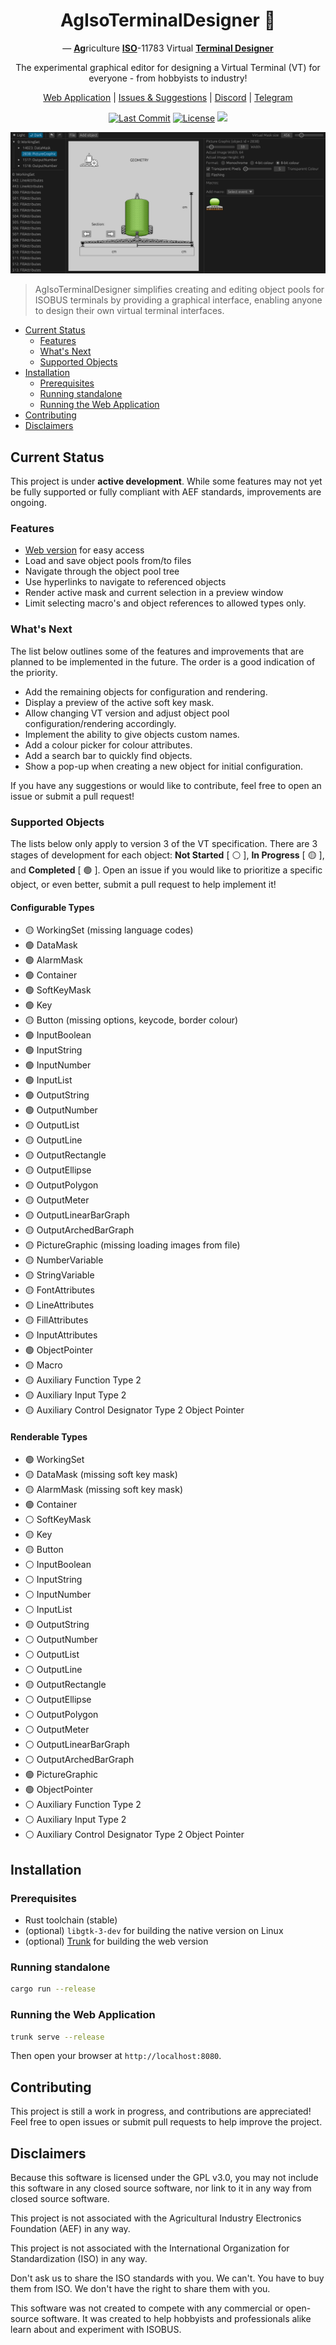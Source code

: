 <div align="center">

# AgIsoTerminalDesigner 🚜

— <ins>**Ag**</ins>riculture <ins>**ISO**</ins>-11783 Virtual <ins>**Terminal Designer**</ins>

The experimental graphical editor for designing a Virtual Terminal (VT) for everyone - from hobbyists to industry!

[Web Application](https://open-agriculture.github.io/AgIsoTerminalDesigner/) |
[Issues & Suggestions](https://github.com/Open-Agriculture/AgIsoTerminalDesigner/issues) | [Discord](https://discord.gg/uU2XMVUD4b) | [Telegram](https://t.me/+kzd4-9Je5bo1ZDg6)

[![Last Commit](https://img.shields.io/github/last-commit/Open-Agriculture/AgIsoTerminalDesigner)](#)
[![License](https://img.shields.io/github/license/Open-Agriculture/AgIsoTerminalDesigner)](LICENSE)
[![](https://img.shields.io/static/v1?label=Sponsor&message=%E2%9D%A4&logo=GitHub&color=%23fe8e86)](https://github.com/sponsors/GwnDaan)

![HEADER](docs/images/readme-header.png)

</div>

> AgIsoTerminalDesigner simplifies creating and editing object pools for ISOBUS terminals by providing a graphical interface, enabling anyone to design their own virtual terminal interfaces.

- [Current Status](#current-status)
    - [Features](#features)
    - [What's Next](#whats-next)
    - [Supported Objects](#supported-objects)
- [Installation](#installation)
    - [Prerequisites](#prerequisites)
    - [Running standalone](#running-standalone)
    - [Running the Web Application](#running-the-web-application)
- [Contributing](#contributing)
- [Disclaimers](#disclaimers)

## Current Status

This project is under **active development**. While some features may not yet be fully supported or fully compliant with AEF standards, improvements are ongoing.

### Features

- [Web version](https://open-agriculture.github.io/AgIsoTerminalDesigner/) for easy access
- Load and save object pools from/to files
- Navigate through the object pool tree
- Use hyperlinks to navigate to referenced objects
- Render active mask and current selection in a preview window
- Limit selecting macro's and object references to allowed types only.

### What's Next

The list below outlines some of the features and improvements that are planned to be implemented in the future. The order is a good indication of the priority.

- Add the remaining objects for configuration and rendering.
- Display a preview of the active soft key mask.
- Allow changing VT version and adjust object pool configuration/rendering accordingly.
- Implement the ability to give objects custom names.
- Add a colour picker for colour attributes.
- Add a search bar to quickly find objects.
- Show a pop-up when creating a new object for initial configuration.

If you have any suggestions or would like to contribute, feel free to open an issue or submit a pull request!

### Supported Objects

The lists below only apply to version 3 of the VT specification. There are 3 stages of development for each object: **Not Started** [ :white_circle: ], **In Progress** [ :yellow_circle: ], and **Completed** [ :green_circle: ]. Open an issue if you would like to prioritize a specific object, or even better, submit a pull request to help implement it!

#### Configurable Types

- :yellow_circle: WorkingSet (missing language codes)
- :green_circle: DataMask
- :green_circle: AlarmMask
- :green_circle: Container
- :green_circle: SoftKeyMask
- :green_circle: Key
- :yellow_circle: Button (missing options, keycode, border colour)
- :green_circle: InputBoolean
- :green_circle: InputString
- :green_circle: InputNumber
- :green_circle: InputList
- :green_circle: OutputString
- :green_circle: OutputNumber
- :yellow_circle: OutputList
- :yellow_circle: OutputLine
- :yellow_circle: OutputRectangle
- :yellow_circle: OutputEllipse
- :yellow_circle: OutputPolygon
- :yellow_circle: OutputMeter
- :yellow_circle: OutputLinearBarGraph
- :yellow_circle: OutputArchedBarGraph
- :yellow_circle: PictureGraphic (missing loading images from file)
- :yellow_circle: NumberVariable
- :yellow_circle: StringVariable
- :yellow_circle: FontAttributes
- :yellow_circle: LineAttributes
- :yellow_circle: FillAttributes
- :yellow_circle: InputAttributes
- :green_circle: ObjectPointer
- :yellow_circle: Macro
- :yellow_circle: Auxiliary Function Type 2
- :yellow_circle: Auxiliary Input Type 2
- :yellow_circle: Auxiliary Control Designator Type 2 Object Pointer

#### Renderable Types

- :green_circle: WorkingSet
- :yellow_circle: DataMask (missing soft key mask)
- :yellow_circle: AlarmMask (missing soft key mask)
- :green_circle: Container
- :white_circle: SoftKeyMask
- :yellow_circle: Key
- :yellow_circle: Button
- :white_circle: InputBoolean
- :white_circle: InputString
- :white_circle: InputNumber
- :white_circle: InputList
- :yellow_circle: OutputString
- :white_circle: OutputNumber
- :white_circle: OutputList
- :white_circle: OutputLine
- :yellow_circle: OutputRectangle
- :white_circle: OutputEllipse
- :white_circle: OutputPolygon
- :white_circle: OutputMeter
- :white_circle: OutputLinearBarGraph
- :white_circle: OutputArchedBarGraph
- :green_circle: PictureGraphic
- :green_circle: ObjectPointer
- :white_circle: Auxiliary Function Type 2
- :white_circle: Auxiliary Input Type 2
- :white_circle: Auxiliary Control Designator Type 2 Object Pointer


## Installation

### Prerequisites

- Rust toolchain (stable)
- (optional) `libgtk-3-dev` for building the native version on Linux
- (optional) [Trunk](https://trunkrs.dev/) for building the web version

### Running standalone

```bash
cargo run --release
```

### Running the Web Application

```bash
trunk serve --release
```

Then open your browser at `http://localhost:8080`.

## Contributing

This project is still a work in progress, and contributions are appreciated! Feel free to open issues or submit pull requests to help improve the project.

## Disclaimers

Because this software is licensed under the GPL v3.0, you may not include this software in any closed source software, nor link to it in any way from closed source software.

This project is not associated with the Agricultural Industry Electronics Foundation (AEF) in any way.

This project is not associated with the International Organization for Standardization (ISO) in any way.

Don't ask us to share the ISO standards with you. We can't. You have to buy them from ISO. We don't have the right to share them with you.

This software was not created to compete with any commercial or open-source software. It was created to help hobbyists and professionals alike learn about and experiment with ISOBUS.
